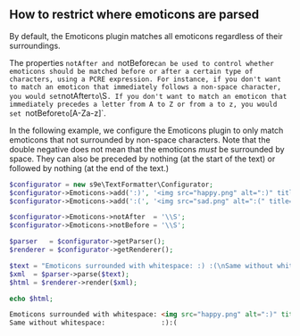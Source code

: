 ## How to restrict where emoticons are parsed

By default, the Emoticons plugin matches all emoticons regardless of their surroundings.

The properties `notAfter and `notBefore` can be used to control whether emoticons should be matched before or after a certain type of characters, using a PCRE expression. For instance, if you don't want to match an emoticon that immediately follows a non-space character, you would set `notAfter` to `\S`. If you don't want to match an emoticon that immediately precedes a letter from A to Z or from a to z, you would set `notBefore` to `[A-Za-z]`.

In the following example, we configure the Emoticons plugin to only match emoticons that not surrounded by non-space characters. Note that the double negative does not mean that the emoticons *must* be surrounded by space. They can also be preceded by nothing (at the start of the text) or followed by nothing (at the end of the text.)

```php
$configurator = new s9e\TextFormatter\Configurator;
$configurator->Emoticons->add(':)', '<img src="happy.png" alt=":)" title="Happy">');
$configurator->Emoticons->add(':(', '<img src="sad.png" alt=":(" title="Sad">');

$configurator->Emoticons->notAfter  = '\\S';
$configurator->Emoticons->notBefore = '\\S';

$parser   = $configurator->getParser();
$renderer = $configurator->getRenderer();

$text = "Emoticons surrounded with whitespace: :) :(\nSame without whitespace:              :):(";
$xml  = $parser->parse($text);
$html = $renderer->render($xml);

echo $html;
```
```html
Emoticons surrounded with whitespace: <img src="happy.png" alt=":)" title="Happy"> <img src="sad.png" alt=":(" title="Sad"><br>
Same without whitespace:              :):(
```

